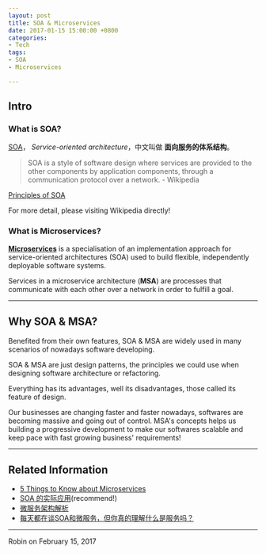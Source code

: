 ```yaml
---
layout: post
title: SOA & Microservices
date: 2017-01-15 15:00:00 +0800
categories:
- Tech
tags:
- SOA
- Microservices

---
```


## Intro

### What is SOA?

[SOA](https://en.wikipedia.org/wiki/Service-oriented_architecture)， *Service-oriented architecture*，中文叫做 **面向服务的体系结构**。

> SOA is a style of software design where services are provided to the other components by application components, through a communication protocol over a network.  - Wikipedia

[Principles of SOA](https://en.wikipedia.org/wiki/Service-oriented_architecture#Principles)

For more detail, please visiting Wikipedia directly!

### What is Microservices?

[**Microservices**](https://en.wikipedia.org/wiki/Microservices) is a specialisation of an implementation approach for service-oriented architectures (SOA) used to build flexible, independently deployable software systems.

Services in a microservice architecture (**MSA**) are processes that communicate with each other over a network in order to fulfill a goal.

----

## Why SOA & MSA?

Benefited from their own features, SOA & MSA are widely used in many scenarios of nowadays software developing.

SOA & MSA are just design patterns, the principles we could use when designing software architecture or refactoring.

Everything has its advantages, well its disadvantages, those called its feature of design.

Our businesses are changing faster and faster nowadays, softwares are becoming massive and going out of control. MSA's concepts helps us building a progressive development to make our softwares scalable and keep pace with fast growing business' requirements!


----

## Related Information

- [5 Things to Know about Microservices](https://www.ibm.com/developerworks/community/blogs/5things/entry/5_things_to_know_about_microservices?lang=en)
- [SOA 的实际应用](https://www.ibm.com/developerworks/cn/webservices/ws-soa-practical/)(recommend!)
- [微服务架构解析](http://www.infoq.com/cn/news/2013/12/micro-service-architecture)
- [每天都在谈SOA和微服务，但你真的理解什么是服务吗？](每天都在谈SOA和微服务，但你真的理解什么是服务吗？)

----

Robin on February 15, 2017
